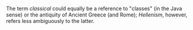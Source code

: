 The term _classical_ could equally be a reference to "classes" (in the Java sense) or the antiquity of Ancient Greece (and Rome); _Hellenism_, however, refers less ambiguously to the latter.
